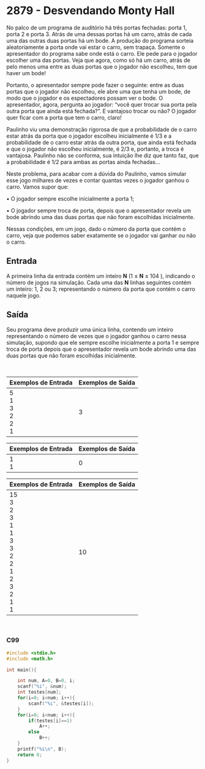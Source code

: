 2879 - Desvendando Monty Hall
=============================

No palco de um programa de auditório há três portas fechadas: porta 1, porta 2 e porta 3. Atrás de uma dessas portas há um carro, atrás de cada uma das outras duas portas há um bode. A produção do programa sorteia aleatoriamente a porta onde vai estar o carro, sem trapaça. Somente o apresentador do programa sabe onde está o carro. Ele pede para o jogador escolher uma das portas. Veja que agora, como só há um carro, atrás de pelo menos uma entre as duas portas que o jogador não escolheu, tem que haver um bode!

Portanto, o apresentador sempre pode fazer o seguinte: entre as duas portas que o jogador não escolheu, ele abre uma que tenha um bode, de modo que o jogador e os espectadores possam ver o bode. O apresentador, agora, pergunta ao jogador: “você quer trocar sua porta pela outra porta que ainda está fechada?”. E vantajoso trocar ou não? O jogador quer ficar com a porta que tem o carro, claro!

Paulinho viu uma demonstração rigorosa de que a probabilidade de o carro estar atrás da porta que o jogador escolheu inicialmente é 1/3 e a probabilidade de o carro estar atrás da outra porta, que ainda está fechada e que o jogador não escolheu inicialmente, é 2/3 e, portanto, a troca é vantajosa. Paulinho não se conforma, sua intuição lhe diz que tanto faz, que a probabilidade é 1/2 para ambas as portas ainda fechadas...

Neste problema, para acabar com a dúvida do Paulinho, vamos simular esse jogo milhares de vezes e contar quantas vezes o jogador ganhou o carro. Vamos supor que:

• O jogador sempre escolhe inicialmente a porta 1;

• O jogador sempre troca de porta, depois que o apresentador revela um bode abrindo uma das duas portas que não foram escolhidas inicialmente.

Nessas condições, em um jogo, dado o número da porta que contém o carro, veja que podemos saber exatamente se o jogador vai ganhar ou não o carro.

Entrada
-------

A primeira linha da entrada contém um inteiro **N** (1 ≤ **N** ≤ 104 ), indicando o número de jogos na simulação. Cada uma das **N** linhas seguintes contém um inteiro: 1, 2 ou 3; representando o número da porta que contém o carro naquele jogo.

Saída
-----

Seu programa deve produzir uma única linha, contendo um inteiro representando o número de vezes que o jogador ganhou o carro nessa simulação, supondo que ele sempre escolhe inicialmente a porta 1 e sempre troca de porta depois que o apresentador revela um bode abrindo uma das duas portas que não foram escolhidas inicialmente.

&nbsp;

| Exemplos de Entrada | Exemplos de Saída         |
|---------------------|---------------------------|
| 5 <br/> 1 <br/> 3 <br/> 2 <br/> 2 <br/> 1 | 3   |

| Exemplos de Entrada | Exemplos de Saída         |
|---------------------|---------------------------|
| 1 <br/> 1           | 0                         |

| Exemplos de Entrada | Exemplos de Saída         |
|---------------------|---------------------------|
| 15 <br/> 3 <br/> 2 <br/> 3 <br/> 1 <br/> 1 <br/> 3 <br/> 3 <br/> 2 <br/> 2 <br/> 1 <br/> 2 <br/> 3 <br/> 2 <br/> 1 <br/> 1  | 10 |

&nbsp;

### C99

```c
#include <stdio.h>
#include <math.h>

int main(){

    int num, A=0, B=0, i;
    scanf("%i", &num);
    int testes[num];
    for(i=0; i<num; i++){
        scanf("%i", &testes[i]);
    }
    for(i=0; i<num; i++){
        if(testes[i]==1)
            A++;
        else
            B++;
    }
    printf("%i\n", B);
    return 0;
}
```
